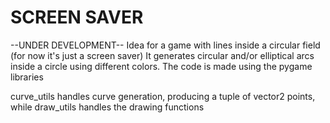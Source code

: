 # SCREEN SAVER
--UNDER DEVELOPMENT--
Idea for a game with lines inside a circular field (for now it's just a screen saver)
It generates circular and/or elliptical arcs inside a circle using different colors.
The code is made using the pygame libraries

curve_utils handles curve generation, producing a tuple of vector2 points, while draw_utils handles the drawing functions
